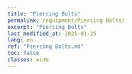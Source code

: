 ```yaml
---
title: "Piercing Bolts"
permalink: /equipment/Piercing Bolts/
excerpt: "Piercing Bolts"
last_modified_at: 2021-01-25
lang: en
ref: "Piercing Bolts.md"
toc: false
classes: wide
---
```



